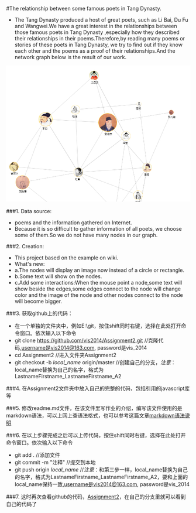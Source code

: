 #The relationship between some famous poets in Tang Dynasty.
+ The Tang Dynasty produced a host of great poets, such as Li Bai, Du Fu and Wangwei.We have a great interest in the relationships between those famous poets in Tang Dynasty ,especially how they described their relationships in their poems.Therefore,by reading many poems or stories of these poets in Tang Dynasty, we try to find out if they know each other and the poems as a proof of their relationships.And the network graph below is the result of our work. 

![Figure 1](2_1.png)

###1. Data source: 
+ poems and the information gathered on Internet.
+ Because it is so difficult to gather information of all poets, we choose some of them.So we do not have many nodes in our graph. 



###2. Creation:
+ This project based on the example on wiki.
+ What's new:
+ a.The nodes will display an image now instead of a circle or rectangle.
+ b.Some text will show on the nodes.
+ c.Add some interactions:When the mouse point a node,some text will show beside the edges,some edges connect to the node will change color and the image of the node and other nodes connect to the node will become bigger.


###3. 获取github上的代码：
+ 在一个单独的文件夹中，例如E:\git，按住shift同时右键，选择在此处打开命令窗口。依次输入以下命令
+ git clone https://github.com/vis2014/Assignment2.git		//克隆代码,username是vis2014@163.com, password是vis_2014
+ cd Assignment2		//进入文件夹Assignment2
+ git checkout -b *local_name* origin/master	//创建自己的分支，*注意*：local_name替换为自己的名字，格式为LastnameFirstname_LastnameFirstname_A2 

###4. 在Assignment2文件夹中放入自己的完整的代码，包括引用的javascript库等

###5. 修改readme.md文件，在该文件里写作业的介绍，编写该文件使用的是markdown语法，可以上网上查语法格式，也可以参考这篇文章[markdown语法说明](http://wowubuntu.com/markdown/basic.html)

###6. 在以上步骤完成之后可以上传代码，按住shift同时右键，选择在此处打开命令窗口。依次输入以下命令
+ git add . 	//添加文件
+ git commit -m "注释" //提交到本地
+ git push origin *local_name*	//*注意*：和第三步一样，local_name替换为自己的名字，格式为LastnameFirstname_LastnameFirstname_A2，要和上面的local_name保持一致,username是vis2014@163.com, password是vis_2014

###7. 这时再次查看github的代码，[Assignment2](https://github.com/vis2014/Assignment2)，在自己的分支里就可以看到自己的代码了
